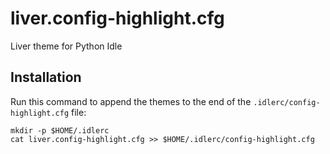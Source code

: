 # liver.config-highlight.cfg
Liver theme for Python Idle

## Installation

Run this command to append the themes to the end of the
`.idlerc/config-highlight.cfg` file:

```shell
mkdir -p $HOME/.idlerc
cat liver.config-highlight.cfg >> $HOME/.idlerc/config-highlight.cfg
```

